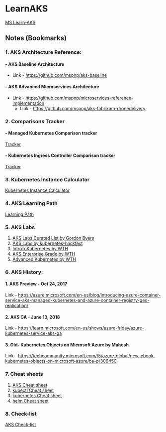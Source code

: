 # LearnAKS
[MS Learn-AKS](https://learn.microsoft.com/en-us/azure/aks/)

## Notes (Bookmarks)


### 1. AKS Architecture Reference:
  #### - AKS Baseline Architecture
   - Link - https://github.com/mspnp/aks-baseline
  #### - AKS Advanced Microservices Architecture
   - Link - https://github.com/mspnp/microservices-reference-implementation
     - Link - https://github.com/mspnp/aks-fabrikam-dronedelivery
 
### 2. Comparisons Tracker
  #### - Managed Kubernetes Comparison tracker
  [Tracker](https://docs.google.com/spreadsheets/d/1RPpyDOLFmcgxMCpABDzrsBYWpPYCIBuvAoUQLwOGoQw/view?pli=1#gid=907731238)
  #### - Kubernetes Ingress Controller Comparison tracker
  [Tracker](https://docs.google.com/spreadsheets/d/191WWNpjJ2za6-nbG4ZoUMXMpUK8KlCIosvQB0f-oq3k/edit#gid=907731238)
### 3. Kubernetes Instance Calculator
   [Kubernetes Instance Calculator](https://learnk8s.io/kubernetes-instance-calculator)
### 4. AKS Learning Path
   [Learning Path](https://github.com/microsoft/kubernetes-learning-path)
### 5. AKS Labs
1. [AKS Labs Curated List by Gordon Byers](https://github.com/Gordonby/AksLabs)
2. [AKS Labs by kubernetes-hackfest](https://github.com/Azure/kubernetes-hackfest)
3. [IntroToKubernetes by WTH](https://github.com/Microsoft/WhatTheHack/tree/master/001-IntroToKubernetes)
4. [AKS Enterprise Grade by WTH](https://github.com/microsoft/WhatTheHack/tree/master/039-AKSEnterpriseGrade)
5. [Advanced Kubernetes by WTH](https://github.com/microsoft/WhatTheHack/tree/master/023-AdvancedKubernetes)

### 6. AKS History:
  #### 1. AKS Preview - Oct 24, 2017
   Link - https://azure.microsoft.com/en-us/blog/introducing-azure-container-service-aks-managed-kubernetes-and-azure-container-registry-geo-replication/
  #### 2. AKS GA - June 13, 2018
   Link - https://learn.microsoft.com/en-us/shows/azure-friday/azure-kubernetes-service-aks-ga
  #### 3. Old- Kubernetes Objects on Microsoft Azure by Mahesh
   Link - https://techcommunity.microsoft.com/t5/azure-global/new-ebook-kubernetes-objects-on-microsoft-azure/ba-p/306450
### 7. Cheat sheets
1. [AKS Cheat sheet](https://gist.github.com/yokawasa/fd9d9b28f7c79461f60d86c23f615677)
2. [kubectl Cheat sheet](https://kubernetes.io/docs/reference/kubectl/quick-reference/)
3. [kubernetes Cheat sheet](https://gist.github.com/tuannvm/4e1bcc993f683ee275ed36e67c30ac49)
4. [helm Cheat sheet](https://gist.github.com/tuannvm/4e1bcc993f683ee275ed36e67c30ac49#file-helm-cheatsheet-md)
### 8. Check-list
[AKS Check-list](https://www.the-aks-checklist.com/)

